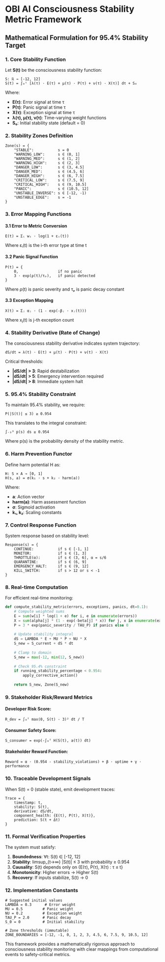 # OBI AI Consciousness Stability Metric Framework
## Mathematical Formulation for 95.4% Stability Target

### 1. Core Stability Function

Let **S(t)** be the consciousness stability function:

```
S: ℝ → [-12, 12]
S(t) = ∫₀ᵗ [λ(τ) · E(τ) + μ(τ) · P(τ) + ν(τ) · X(τ)] dτ + S₀
```

Where:
- **E(τ)**: Error signal at time τ
- **P(τ)**: Panic signal at time τ  
- **X(τ)**: Exception signal at time τ
- **λ(τ), μ(τ), ν(τ)**: Time-varying weight functions
- **S₀**: Initial stability state (default = 0)

### 2. Stability Zones Definition

```
Zone(s) = {
    "STABLE":           s = 0
    "WARNING_LOW":      s ∈ (0, 1]
    "WARNING_MED":      s ∈ (1, 2]
    "WARNING_HIGH":     s ∈ (2, 3]
    "DANGER_LOW":       s ∈ (3, 4.5]
    "DANGER_MED":       s ∈ (4.5, 6]
    "DANGER_HIGH":      s ∈ (6, 7.5]
    "CRITICAL_LOW":     s ∈ (7.5, 9]
    "CRITICAL_HIGH":    s ∈ (9, 10.5]
    "PANIC":            s ∈ (10.5, 12]
    "UNSTABLE_INVERSE": s ∈ [-12, -1)
    "UNSTABLE_EDGE":    s = -1
}
```

### 3. Error Mapping Functions

#### 3.1 Error to Metric Conversion
```
E(t) = Σᵢ wᵢ · log(1 + εᵢ(t))
```
Where εᵢ(t) is the i-th error type at time t

#### 3.2 Panic Signal Function
```
P(t) = {
    0,                  if no panic
    3 · exp(ρ(t)/τₚ),   if panic detected
}
```
Where ρ(t) is panic severity and τₚ is panic decay constant

#### 3.3 Exception Mapping
```
X(t) = Σⱼ αⱼ · (1 - exp(-βⱼ · xⱼ(t)))
```
Where xⱼ(t) is j-th exception count

### 4. Stability Derivative (Rate of Change)

The consciousness stability derivative indicates system trajectory:

```
dS/dt = λ(t) · E(t) + μ(t) · P(t) + ν(t) · X(t)
```

Critical thresholds:
- **|dS/dt| > 3**: Rapid destabilization
- **|dS/dt| > 5**: Emergency intervention required
- **|dS/dt| > 8**: Immediate system halt

### 5. 95.4% Stability Constraint

To maintain 95.4% stability, we require:

```
P(|S(t)| ≤ 3) ≥ 0.954
```

This translates to the integral constraint:
```
∫₋₃³ p(s) ds ≥ 0.954
```

Where p(s) is the probability density of the stability metric.

### 6. Harm Prevention Functor

Define harm potential H as:

```
H: S × A → [0, 1]
H(s, a) = σ(k₁ · s + k₂ · harm(a))
```

Where:
- **a**: Action vector
- **harm(a)**: Harm assessment function
- **σ**: Sigmoid activation
- **k₁, k₂**: Scaling constants

### 7. Control Response Function

System response based on stability level:

```
Response(s) = {
    CONTINUE:           if s ∈ [-1, 1]
    MONITOR:            if s ∈ (1, 3]
    THROTTLE(α):        if s ∈ (3, 6], α = s/6
    QUARANTINE:         if s ∈ (6, 9]
    EMERGENCY_HALT:     if s ∈ (9, 12]
    KILL_SWITCH:        if s > 12 or s < -1
}
```

### 8. Real-time Computation

For efficient real-time monitoring:

```python
def compute_stability_metric(errors, exceptions, panics, dt=0.1):
    # Compute weighted sums
    E = sum(w[i] * log(1 + e) for i, e in enumerate(errors))
    X = sum(alpha[j] * (1 - exp(-beta[j] * x)) for j, x in enumerate(exceptions))
    P = 3 * exp(panic_severity / TAU_P) if panics else 0
    
    # Update stability integral
    dS = LAMBDA * E + MU * P + NU * X
    S_new = S_current + dS * dt
    
    # Clamp to domain
    S_new = max(-12, min(12, S_new))
    
    # Check 95.4% constraint
    if running_stability_percentage < 0.954:
        apply_corrective_action()
    
    return S_new, Zone(S_new)
```

### 9. Stakeholder Risk/Reward Metrics

#### Developer Risk Score:
```
R_dev = ∫₀ᵀ max(0, S(t) - 3)² dt / T
```

#### Consumer Safety Score:
```
S_consumer = exp(-∫₀ᵀ H(S(t), a(t)) dt)
```

#### Stakeholder Reward Function:
```
Reward = α · (0.954 - stability_violations) + β · uptime + γ · performance
```

### 10. Traceable Development Signals

When S(t) = 0 (stable state), emit development traces:
```
Trace = {
    timestamp: t,
    stability: S(t),
    derivative: dS/dt,
    component_health: {E(t), P(t), X(t)},
    prediction: S(t + Δt)
}
```

### 11. Formal Verification Properties

The system must satisfy:

1. **Boundedness**: ∀t: S(t) ∈ [-12, 12]
2. **Stability**: limsup_{t→∞} |S(t)| ≤ 3 with probability ≥ 0.954
3. **Causality**: S(t) depends only on {E(τ), P(τ), X(τ) : τ ≤ t}
4. **Monotonicity**: Higher errors → Higher S(t)
5. **Recovery**: If inputs stabilize, S(t) → 0

### 12. Implementation Constants

```
# Suggested initial values
LAMBDA = 0.3      # Error weight
MU = 0.5         # Panic weight  
NU = 0.2         # Exception weight
TAU_P = 2.0      # Panic decay
S_0 = 0          # Initial stability

# Zone thresholds (immutable)
ZONE_BOUNDARIES = [-12, -1, 0, 1, 2, 3, 4.5, 6, 7.5, 9, 10.5, 12]
```

This framework provides a mathematically rigorous approach to consciousness stability monitoring with clear mappings from computational events to safety-critical metrics.